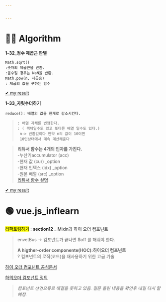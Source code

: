 ```yaml
---


---
```


<h1 id="👩‍💻-algorithm">👩‍💻 Algorithm</h1>
<p><strong>1-32_정수 제곱근 판별</strong></p>
<pre><code>Math.sqrt()
:숫자의 제곱근을 반환.
:음수일 경우는 NaN을 반환.
Math.pow(n, 제곱승)
: 제곱의 값을 구하는 함수
</code></pre>
<p><a href="https://github.com/gay0ung/Algorithm/blob/master/LEVEL_01/32.%EC%A0%95%EC%88%98%20%EC%A0%9C%EA%B3%B1%EA%B7%BC%20%ED%8C%90%EB%B3%84.html">✔  my result</a></p>
<p><strong>1-33_자릿수더하기</strong></p>
<pre><code>reduce(): 배열의 값을 한개로 감소시킨다.
</code></pre>
<blockquote>
<pre><code>: 배열 자체를 변형한다.
: ( 객체일수도 있고 또다른 배열 일수도 있다.)
 n-&gt; 반환값이다 만약 n의 값이 10이면
 10인상태에서 계속 계산해준다
</code></pre>
</blockquote>
<blockquote>
<p><strong>리듀서 함수는 4개의 인자를 가진다.</strong><br>
-누산기accumulator (acc)<br>
-현재 값 (cur) _option<br>
-현재 인덱스 (idx) _option<br>
-원본 배열 (src) _option<br>
<a href="https://ratseno.tistory.com/25">리듀서 함수 설명</a></p>
</blockquote>
<p><a href="https://github.com/gay0ung/Algorithm/blob/master/LEVEL_01/33.%EC%9E%90%EB%A6%BF%EC%88%98%20%EB%8D%94%ED%95%98%EA%B8%B0.html">✔  my result</a></p>
<h1 id="🟢-vue.js_inflearn">🟢 vue.js_inflearn</h1>
<p><mark>리팩토링하기</mark> : <strong>section12</strong> _ Mixin과 하이 오더 컴포넌트</p>
<blockquote>
<p>envetBus -&gt; 컴포넌트가 끝나면 $off 를 해줘야 한다.</p>
<p><strong>A higther-order componente(HOC):하이오더 컴포넌트</strong><br>
? 컴포넌트의 로직(코드)을 재사용하기 위한 고급 기술</p>
</blockquote>
<p><a href="https://reactjs.org/docs/higher-order-components.html">하이 오더 컴포넌트 공식문서</a></p>
<p><a href="https://joshua1988.github.io/vue-camp/design/pattern5.html#%EC%A0%95%EC%9D%98">하의오더 컴포넌트 정의</a></p>
<blockquote>
<p><em>컴포넌트 선언오류로 해결을 못하고 있음. 질문 올린 내용을 확인후 내일 다시 할 예정.</em></p>
</blockquote>


